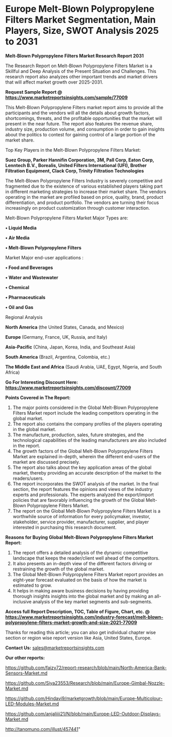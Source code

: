 # Europe Melt-Blown Polypropylene Filters Market Segmentation, Main Players, Size, SWOT Analysis 2025 to 2031

<strong>Melt-Blown Polypropylene Filters Market Research Report 2031</strong>

The Research Report on Melt-Blown Polypropylene Filters Market is a Skillful and Deep Analysis of the Present Situation and Challenges. This research report also analyzes other important trends and market drivers that will affect market growth over 2025-2031.

<strong>Request Sample Report @ <a href=https://www.marketreportsinsights.com/sample/77009>https://www.marketreportsinsights.com/sample/77009</a></strong>

This Melt-Blown Polypropylene Filters market report aims to provide all the participants and the vendors will all the details about growth factors, shortcomings, threats, and the profitable opportunities that the market will present in the near future. The report also features the revenue share, industry size, production volume, and consumption in order to gain insights about the politics to contest for gaining control of a large portion of the market share.

Top Key Players in the Melt-Blown Polypropylene Filters Market:

<strong>Suez Group, Parker Hannifin Corporation, 3M, Pall Corp, Eaton Corp, Lenntech B.V., Borealis, United Filters International (UFI), Brother Filtration Equipment, Clack Corp, Trinity Filtration Technologies</strong>

The Melt-Blown Polypropylene Filters Industry is severely competitive and fragmented due to the existence of various established players taking part in different marketing strategies to increase their market share. The vendors operating in the market are profiled based on price, quality, brand, product differentiation, and product portfolio. The vendors are turning their focus increasingly on product customization through customer interaction.

Melt-Blown Polypropylene Filters Market Major Types are:

<strong>• Liquid Media

• Air Media

• Melt-Blown Polypropylene Filters</strong>

Market Major end-user applications :

<strong>• Food and Beverages

• Water and Wastewater

• Chemical

• Pharmaceuticals

• Oil and Gas</strong>

Regional Analysis

</u><strong><b>North America</b></strong> (the United States, Canada, and Mexico)

<strong><b>Europe </b></strong>(Germany, France, UK, Russia, and Italy)

<strong><b>Asia-Pacific</b></strong> (China, Japan, Korea, India, and Southeast Asia)

<strong><b>South America</b></strong> (Brazil, Argentina, Colombia, etc.)

<strong><b>The Middle East and Africa</b></strong> (Saudi Arabia, UAE, Egypt, Nigeria, and South Africa)

<strong>Go For Interesting Discount Here: <a href=https://www.marketreportsinsights.com/discount/77009>https://www.marketreportsinsights.com/discount/77009</a></strong>

<strong>Points Covered in The Report:</strong>
<ol>
  <li>The major points considered in the Global Melt-Blown Polypropylene Filters Market report include the leading competitors operating in the global market.</li>
  <li>The report also contains the company profiles of the players operating in the global market.</li>
  <li>The manufacture, production, sales, future strategies, and the technological capabilities of the leading manufacturers are also included in the report.</li>
  <li>The growth factors of the Global Melt-Blown Polypropylene Filters Market are explained in-depth, wherein the different end-users of the market are discussed precisely.</li>
  <li>The report also talks about the key application areas of the global market, thereby providing an accurate description of the market to the readers/users.</li>
  <li>The report incorporates the SWOT analysis of the market. In the final section, the report features the opinions and views of the industry experts and professionals. The experts analyzed the export/import policies that are favorably influencing the growth of the Global Melt-Blown Polypropylene Filters Market.</li>
  <li>The report on the Global Melt-Blown Polypropylene Filters Market is a worthwhile source of information for every policymaker, investor, stakeholder, service provider, manufacturer, supplier, and player interested in purchasing this research document.</li>
</ol>
<strong>Reasons for Buying Global Melt-Blown Polypropylene Filters Market Report:</strong>

<ol>
  <li>The report offers a detailed analysis of the dynamic competitive landscape that keeps the reader/client well ahead of the competitors.</li>
  <li>It also presents an in-depth view of the different factors driving or restraining the growth of the global market.</li>
  <li>The Global Melt-Blown Polypropylene Filters Market report provides an eight-year forecast evaluated on the basis of how the market is estimated to grow.</li>
  <li>It helps in making aware business decisions by having providing thorough insights insights into the global market and by making an all-inclusive analysis of the key market segments and sub-segments.</li>
</ol>
<strong>Access full Report Description, TOC, Table of Figure, Chart, etc. @ <a href=https://www.marketreportsinsights.com/industry-forecast/melt-blown-polypropylene-filters-market-growth-and-size-2021-77009>https://www.marketreportsinsights.com/industry-forecast/melt-blown-polypropylene-filters-market-growth-and-size-2021-77009</a></strong>


Thanks for reading this article; you can also get individual chapter wise section or region wise report version like Asia, United States, Europe.

<strong>Contact Us:</strong>
sales@marketreportsinsights.com

<strong>Our other reports:</strong>

<a href=https://github.com/faizy72/report-research/blob/main/North-America-Bank-Sensors-Market.md>https://github.com/faizy72/report-research/blob/main/North-America-Bank-Sensors-Market.md</a>

<a href=https://github.com/Siya23553/Research/blob/main/Europe-Gimbal-Nozzle-Market.md>https://github.com/Siya23553/Research/blob/main/Europe-Gimbal-Nozzle-Market.md</a>

<a href=https://github.com/Hindavi9/marketgrowth/blob/main/Europe-Multicolour-LED-Modules-Market.md>https://github.com/Hindavi9/marketgrowth/blob/main/Europe-Multicolour-LED-Modules-Market.md</a>

<a href=https://github.com/anjaliiii21/N/blob/main/Europe-LED-Outdoor-Displays-Market.md>https://github.com/anjaliiii21/N/blob/main/Europe-LED-Outdoor-Displays-Market.md</a>

<a href=http://tanomuno.com/illust/457441>http://tanomuno.com/illust/457441</a>"
